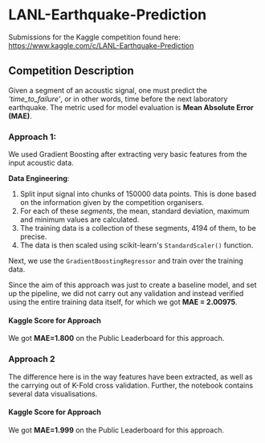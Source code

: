 # LANL-Earthquake-Prediction
Submissions for the Kaggle competition found here: https://www.kaggle.com/c/LANL-Earthquake-Prediction

## Competition Description

Given a segment of an acoustic signal, one must predict the _'time\_to\_failure'_, or in other words, time before the next laboratory earthquake. The metric used for model evaluation is **Mean Absolute Error (MAE)**. 

### Approach 1:

We used Gradient Boosting after extracting very basic features from the input acoustic data.

**Data Engineering**: 
1. Split input signal into chunks of 150000 data points. This is done based on the information given by the competition organisers.
2. For each of these _segments_, the mean, standard deviation, maximum and minimum values are calculated.
3. The training data is a collection of these segments, 4194 of them, to be precise.
4. The data is then scaled using scikit-learn's ```StandardScaler()``` function.


Next, we use the ```GradientBoostingRegressor``` and train over the training data. 

Since the aim of this approach was just to create a baseline model, and set up the pipeline, we did not carry out any validation and instead verified using the entire training data itself, for which we got **MAE = 2.00975**.

#### Kaggle Score for Approach
We got **MAE=1.800** on the Public Leaderboard for this approach.

### Approach 2

The difference here is in the way features have been extracted, as well as the carrying out of K-Fold cross validation. Further, the notebook contains several data visualisations.

#### Kaggle Score for Approach
We got **MAE=1.999** on the Public Leaderboard for this approach.